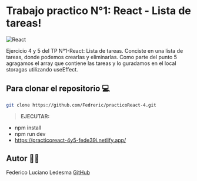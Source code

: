 # Trabajo practico N°1: React - Lista de tareas!

![React](https://blog.wildix.com/wp-content/uploads/2020/06/react-logo.jpg)

Ejercicio 4 y 5 del TP N°1-React: Lista de tareas.
Conciste en una lista de tareas, donde podemos crearlas y eliminarlas. Como parte del punto 5 agragamos el array que contiene las tareas y lo guradamos en el local storagas utilizando useEffect.


## Para clonar el repositorio 💻

```bash
git clone https://github.com/Fedreric/practicoReact-4.git
```
>**EJECUTAR:** 
- npm install
- npm run dev 
- https://practicoreact-4y5-fede39i.netlify.app/

## Autor 👨‍💻
 Federico Luciano Ledesma [GitHub](https://github.com/Fedreric)
